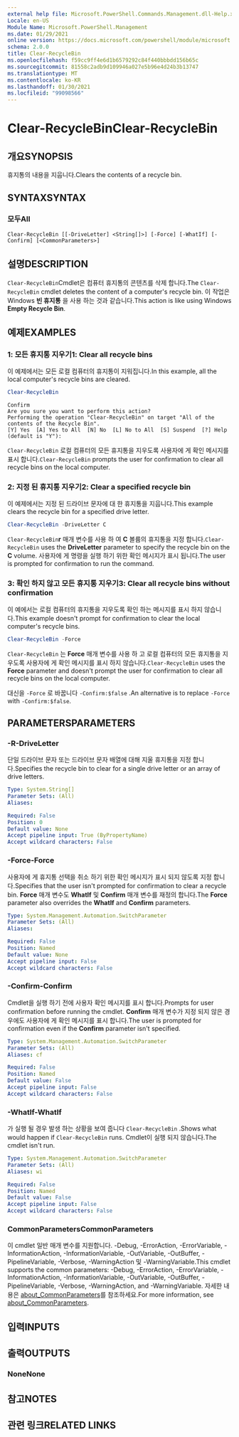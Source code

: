 ```yaml
---
external help file: Microsoft.PowerShell.Commands.Management.dll-Help.xml
Locale: en-US
Module Name: Microsoft.PowerShell.Management
ms.date: 01/29/2021
online version: https://docs.microsoft.com/powershell/module/microsoft.powershell.management/clear-recyclebin?view=powershell-5.1&WT.mc_id=ps-gethelp
schema: 2.0.0
title: Clear-RecycleBin
ms.openlocfilehash: f59cc9ff4e6d1b6579292c84f440bbbdd156b65c
ms.sourcegitcommit: 81558c2adb9d109946a027e5b96e4d24b3b13747
ms.translationtype: MT
ms.contentlocale: ko-KR
ms.lasthandoff: 01/30/2021
ms.locfileid: "99098566"
---
```

# <span data-ttu-id="08164-102">Clear-RecycleBin</span><span class="sxs-lookup"><span data-stu-id="08164-102">Clear-RecycleBin</span></span>

## <span data-ttu-id="08164-103">개요</span><span class="sxs-lookup"><span data-stu-id="08164-103">SYNOPSIS</span></span>
<span data-ttu-id="08164-104">휴지통의 내용을 지웁니다.</span><span class="sxs-lookup"><span data-stu-id="08164-104">Clears the contents of a recycle bin.</span></span>

## <span data-ttu-id="08164-105">SYNTAX</span><span class="sxs-lookup"><span data-stu-id="08164-105">SYNTAX</span></span>

### <span data-ttu-id="08164-106">모두</span><span class="sxs-lookup"><span data-stu-id="08164-106">All</span></span>

```
Clear-RecycleBin [[-DriveLetter] <String[]>] [-Force] [-WhatIf] [-Confirm] [<CommonParameters>]
```

## <span data-ttu-id="08164-107">설명</span><span class="sxs-lookup"><span data-stu-id="08164-107">DESCRIPTION</span></span>

<span data-ttu-id="08164-108">`Clear-RecycleBin`Cmdlet은 컴퓨터 휴지통의 콘텐츠를 삭제 합니다.</span><span class="sxs-lookup"><span data-stu-id="08164-108">The `Clear-RecycleBin` cmdlet deletes the content of a computer's recycle bin.</span></span> <span data-ttu-id="08164-109">이 작업은 Windows **빈 휴지통** 을 사용 하는 것과 같습니다.</span><span class="sxs-lookup"><span data-stu-id="08164-109">This action is like using Windows **Empty Recycle Bin**.</span></span>

## <span data-ttu-id="08164-110">예제</span><span class="sxs-lookup"><span data-stu-id="08164-110">EXAMPLES</span></span>

### <span data-ttu-id="08164-111">1: 모든 휴지통 지우기</span><span class="sxs-lookup"><span data-stu-id="08164-111">1: Clear all recycle bins</span></span>

<span data-ttu-id="08164-112">이 예제에서는 모든 로컬 컴퓨터의 휴지통이 지워집니다.</span><span class="sxs-lookup"><span data-stu-id="08164-112">In this example, all the local computer's recycle bins are cleared.</span></span>

```powershell
Clear-RecycleBin
```

```Output
Confirm
Are you sure you want to perform this action?
Performing the operation "Clear-RecycleBin" on target "All of the contents of the Recycle Bin".
[Y] Yes  [A] Yes to All  [N] No  [L] No to All  [S] Suspend  [?] Help (default is "Y"):
```

<span data-ttu-id="08164-113">`Clear-RecycleBin` 로컬 컴퓨터의 모든 휴지통을 지우도록 사용자에 게 확인 메시지를 표시 합니다.</span><span class="sxs-lookup"><span data-stu-id="08164-113">`Clear-RecycleBin` prompts the user for confirmation to clear all recycle bins on the local computer.</span></span>

### <span data-ttu-id="08164-114">2: 지정 된 휴지통 지우기</span><span class="sxs-lookup"><span data-stu-id="08164-114">2: Clear a specified recycle bin</span></span>

<span data-ttu-id="08164-115">이 예제에서는 지정 된 드라이브 문자에 대 한 휴지통을 지웁니다.</span><span class="sxs-lookup"><span data-stu-id="08164-115">This example clears the recycle bin for a specified drive letter.</span></span>

```powershell
Clear-RecycleBin -DriveLetter C
```

<span data-ttu-id="08164-116">`Clear-RecycleBin`**r** 매개 변수를 사용 하 여 **C** 볼륨의 휴지통을 지정 합니다.</span><span class="sxs-lookup"><span data-stu-id="08164-116">`Clear-RecycleBin` uses the **DriveLetter** parameter to specify the recycle bin on the **C** volume.</span></span> <span data-ttu-id="08164-117">사용자에 게 명령을 실행 하기 위한 확인 메시지가 표시 됩니다.</span><span class="sxs-lookup"><span data-stu-id="08164-117">The user is prompted for confirmation to run the command.</span></span>

### <span data-ttu-id="08164-118">3: 확인 하지 않고 모든 휴지통 지우기</span><span class="sxs-lookup"><span data-stu-id="08164-118">3: Clear all recycle bins without confirmation</span></span>

<span data-ttu-id="08164-119">이 예에서는 로컬 컴퓨터의 휴지통을 지우도록 확인 하는 메시지를 표시 하지 않습니다.</span><span class="sxs-lookup"><span data-stu-id="08164-119">This example doesn't prompt for confirmation to clear the local computer's recycle bins.</span></span>

```powershell
Clear-RecycleBin -Force
```

<span data-ttu-id="08164-120">`Clear-RecycleBin` 는 **Force** 매개 변수를 사용 하 고 로컬 컴퓨터의 모든 휴지통을 지우도록 사용자에 게 확인 메시지를 표시 하지 않습니다.</span><span class="sxs-lookup"><span data-stu-id="08164-120">`Clear-RecycleBin` uses the **Force** parameter and doesn't prompt the user for confirmation to clear all recycle bins on the local computer.</span></span>

<span data-ttu-id="08164-121">대신을 `-Force` 로 바꿉니다 `-Confirm:$false` .</span><span class="sxs-lookup"><span data-stu-id="08164-121">An alternative is to replace `-Force` with `-Confirm:$false`.</span></span>

## <span data-ttu-id="08164-122">PARAMETERS</span><span class="sxs-lookup"><span data-stu-id="08164-122">PARAMETERS</span></span>

### <span data-ttu-id="08164-123">-R</span><span class="sxs-lookup"><span data-stu-id="08164-123">-DriveLetter</span></span>

<span data-ttu-id="08164-124">단일 드라이브 문자 또는 드라이브 문자 배열에 대해 지울 휴지통을 지정 합니다.</span><span class="sxs-lookup"><span data-stu-id="08164-124">Specifies the recycle bin to clear for a single drive letter or an array of drive letters.</span></span>

```yaml
Type: System.String[]
Parameter Sets: (All)
Aliases:

Required: False
Position: 0
Default value: None
Accept pipeline input: True (ByPropertyName)
Accept wildcard characters: False
```

### <span data-ttu-id="08164-125">-Force</span><span class="sxs-lookup"><span data-stu-id="08164-125">-Force</span></span>

<span data-ttu-id="08164-126">사용자에 게 휴지통 선택을 취소 하기 위한 확인 메시지가 표시 되지 않도록 지정 합니다.</span><span class="sxs-lookup"><span data-stu-id="08164-126">Specifies that the user isn't prompted for confirmation to clear a recycle bin.</span></span> <span data-ttu-id="08164-127">**Force** 매개 변수도 **WhatIf** 및 **Confirm** 매개 변수를 재정의 합니다.</span><span class="sxs-lookup"><span data-stu-id="08164-127">The **Force** parameter also overrides the **WhatIf** and **Confirm** parameters.</span></span>

```yaml
Type: System.Management.Automation.SwitchParameter
Parameter Sets: (All)
Aliases:

Required: False
Position: Named
Default value: None
Accept pipeline input: False
Accept wildcard characters: False
```

### <span data-ttu-id="08164-128">-Confirm</span><span class="sxs-lookup"><span data-stu-id="08164-128">-Confirm</span></span>

<span data-ttu-id="08164-129">Cmdlet을 실행 하기 전에 사용자 확인 메시지를 표시 합니다.</span><span class="sxs-lookup"><span data-stu-id="08164-129">Prompts for user confirmation before running the cmdlet.</span></span> <span data-ttu-id="08164-130">**Confirm** 매개 변수가 지정 되지 않은 경우에도 사용자에 게 확인 메시지를 표시 합니다.</span><span class="sxs-lookup"><span data-stu-id="08164-130">The user is prompted for confirmation even if the **Confirm** parameter isn't specified.</span></span>

```yaml
Type: System.Management.Automation.SwitchParameter
Parameter Sets: (All)
Aliases: cf

Required: False
Position: Named
Default value: False
Accept pipeline input: False
Accept wildcard characters: False
```

### <span data-ttu-id="08164-131">-WhatIf</span><span class="sxs-lookup"><span data-stu-id="08164-131">-WhatIf</span></span>

<span data-ttu-id="08164-132">가 실행 될 경우 발생 하는 상황을 보여 줍니다 `Clear-RecycleBin` .</span><span class="sxs-lookup"><span data-stu-id="08164-132">Shows what would happen if `Clear-RecycleBin` runs.</span></span> <span data-ttu-id="08164-133">Cmdlet이 실행 되지 않습니다.</span><span class="sxs-lookup"><span data-stu-id="08164-133">The cmdlet isn't run.</span></span>

```yaml
Type: System.Management.Automation.SwitchParameter
Parameter Sets: (All)
Aliases: wi

Required: False
Position: Named
Default value: False
Accept pipeline input: False
Accept wildcard characters: False
```

### <span data-ttu-id="08164-134">CommonParameters</span><span class="sxs-lookup"><span data-stu-id="08164-134">CommonParameters</span></span>

<span data-ttu-id="08164-135">이 cmdlet 일반 매개 변수를 지원합니다. -Debug, -ErrorAction, -ErrorVariable, -InformationAction, -InformationVariable, -OutVariable, -OutBuffer, -PipelineVariable, -Verbose, -WarningAction 및 -WarningVariable.</span><span class="sxs-lookup"><span data-stu-id="08164-135">This cmdlet supports the common parameters: -Debug, -ErrorAction, -ErrorVariable, -InformationAction, -InformationVariable, -OutVariable, -OutBuffer, -PipelineVariable, -Verbose, -WarningAction, and -WarningVariable.</span></span> <span data-ttu-id="08164-136">자세한 내용은 [about_CommonParameters](https://go.microsoft.com/fwlink/?LinkID=113216)를 참조하세요.</span><span class="sxs-lookup"><span data-stu-id="08164-136">For more information, see [about_CommonParameters](https://go.microsoft.com/fwlink/?LinkID=113216).</span></span>

## <span data-ttu-id="08164-137">입력</span><span class="sxs-lookup"><span data-stu-id="08164-137">INPUTS</span></span>

## <span data-ttu-id="08164-138">출력</span><span class="sxs-lookup"><span data-stu-id="08164-138">OUTPUTS</span></span>

### <span data-ttu-id="08164-139">None</span><span class="sxs-lookup"><span data-stu-id="08164-139">None</span></span>

## <span data-ttu-id="08164-140">참고</span><span class="sxs-lookup"><span data-stu-id="08164-140">NOTES</span></span>

## <span data-ttu-id="08164-141">관련 링크</span><span class="sxs-lookup"><span data-stu-id="08164-141">RELATED LINKS</span></span>
